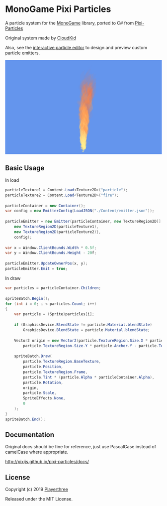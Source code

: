 # MonoGame Pixi Particles

A particle system for the [MonoGame](https://github.com/MonoGame/MonoGame) library, ported to C# from [Pixi-Particles](https://github.com/pixijs/pixi-particles)

Original system made by [CloudKid](http://github.com/cloudkidstudio)

Also, see the [interactive particle editor](http://pixijs.github.io/pixi-particles-editor/) to design and preview custom particle emitters.

![Alt text](particle_screenshot.png?raw=true "Fire Example")

## Basic Usage

In load

```C#
particleTexture1 = Content.Load<Texture2D>("particle");
particleTexture2 = Content.Load<Texture2D>("fire");

particleContainer = new Container();
var config = new EmitterConfig(LoadJSON("./Content/emitter.json"));

particleEmitter = new Emitter(particleContainer, new TextureRegion2D[] {
    new TextureRegion2D(particleTexture1),
    new TextureRegion2D(particleTexture2)},
    config);

var x = Window.ClientBounds.Width * 0.5f;
var y = Window.ClientBounds.Height - 20f;

particleEmitter.UpdateOwnerPos(x, y);
particleEmitter.Emit = true;
```

In draw

```C#
var particles = particleContainer.Children;

spriteBatch.Begin();
for (int i = 0; i < particles.Count; i++)
{
    var particle = (Sprite)particles[i];

    if (GraphicsDevice.BlendState != particle.Material.blendState)
        GraphicsDevice.BlendState = particle.Material.blendState;

    Vector2 origin = new Vector2(particle.TextureRegion.Size.X * particle.Anchor.X - particle.TextureRegion.Trim.X,
        particle.TextureRegion.Size.Y * particle.Anchor.Y - particle.TextureRegion.Trim.Y);

    spriteBatch.Draw(
        particle.TextureRegion.BaseTexture,
        particle.Position,
        particle.TextureRegion.Frame,
        particle.Tint * (particle.Alpha * particleContainer.Alpha),
        particle.Rotation,
        origin,
        particle.Scale,
        SpriteEffects.None,
        0
    );
}
spriteBatch.End();
```

## Documentation

Original docs should be fine for reference, just use PascalCase instead of camelCase where appropriate. 

http://pixijs.github.io/pixi-particles/docs/

## License

Copyright (c) 2019 [Playerthree](http://github.com/playerthree-ltd)

Released under the MIT License.
